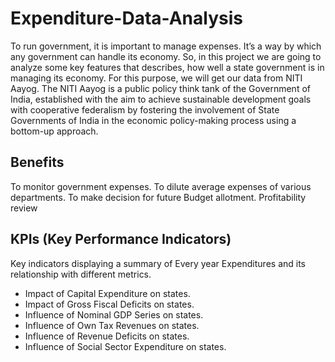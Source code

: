 # Expenditure-Data-Analysis

To run government, it is important to manage expenses. It’s a way by which any government can handle its economy. So, in this project we are going to analyze some key features that describes, how well a state government is in managing its economy. For this purpose, we will get our data from NITI Aayog. The NITI Aayog is a public policy think tank of the Government of India, established with the aim to achieve sustainable development goals with cooperative federalism by fostering the involvement of State Governments of India in the economic policy-making process using a bottom-up approach.

## Benefits


To monitor government expenses.
To dilute average expenses of various departments.
To make decision for future Budget allotment.
Profitability review

## KPIs (Key Performance Indicators)



Key indicators displaying a summary of Every year Expenditures and its relationship with different metrics.
*  Impact of Capital Expenditure on states.
*  Impact of Gross Fiscal Deficits on states.
*  Influence of Nominal GDP Series on states.
*  Influence of Own Tax Revenues on states.
*  Influence of Revenue Deficits on states.
*  Influence of Social Sector Expenditure on states.
